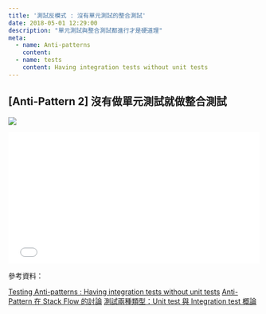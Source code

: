 ```yaml
---
title: '測試反模式 : 沒有單元測試的整合測試'
date: 2018-05-01 12:29:00
description: "單元測試與整合測試都進行才是硬道理"
meta:
  - name: Anti-patterns
    content: 
  - name: tests
    content: Having integration tests without unit tests
---
```


## [Anti-Pattern 2] 沒有做單元測試就做整合測試

![](https://cdn-images-1.medium.com/max/960/1*6M7_pT_2HJR-o-AXgkHU0g.jpeg)

<iframe height='265' scrolling='no' title='Unit Test Practice' src='//codepen.io/JimHu1492/embed/GdWBzN/?height=265&theme-id=0&default-tab=js,result&embed-version=2' frameborder='no' allowtransparency='true' allowfullscreen='true' style='width: 100%;'>See the Pen <a href='https://codepen.io/JimHu1492/pen/GdWBzN/'>Unit Test Practice</a> by Jim Hu (<a href='https://codepen.io/JimHu1492'>@JimHu1492</a>) on <a href='https://codepen.io'>CodePen</a>.
</iframe>

參考資料：

[Testing Anti-patterns : Having integration tests without unit tests](http://blog.codepipes.com/testing/software-testing-antipatterns.html#anti-pattern-2---having-integration-tests-without-unit-tests)
[Anti-Pattern 在 Stack Flow 的討論](https://stackoverflow.com/questions/980601/what-is-an-anti-pattern)
[測試兩種類型：Unit test 與 Integration test 概論](https://medium.com/@frozenfung/unit-test-%E8%88%87-integration-test-%E6%A6%82%E8%AB%96-41b39f0f823)


